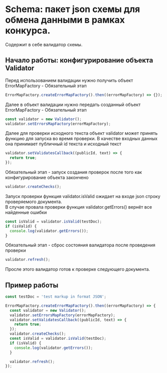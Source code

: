 # Schema: пакет json схемы для обмена данными в рамках конкурса.
Содержит в себе валидатор схемы.

## Начало работы: конфигурирование объекта Validator

Перед использованием валидации нужно получить объект ErrorMapFactory - Обязательный этап

```ts
ErrorMapFactory.createErrorMapFactory().then((errorMapFactory) => {});
```

Далее в объект валидации нужно передать созданный объект ErrorMapFactory - Обязательный этап

```ts
const validator = new Validator();
validator.setErrorsMapFactory(errorMapFactory);
```

Далее для проверки исходного текста объект validator может принять функцию для запуска во время проверки.
В качестве входных данных она принимает публичный id текста и исходный текст

```ts
validator.setValidatesCallback((publicId, text) => {
  return true;
});
```

Обязательный этап - запуск создания проверок после того как конфигурирование объекта закончено

```ts
validator.createChecks();
```

Запуск проверки функция validator.isValid ожидает на входе json строку проверяемого документа.  
В случае провала проверки функция validator.getErrors() вернёт все найденные ошибки

```ts
const isValid = validator.isValid(testDoc);
if (isValid) {
  console.log(validator.getErrors());
}
```

Обязательный этап - сброс состояния валидатора после проведения проверки

```ts
validator.refresh();
```

Просле этого валидатор готов к проверке следующего документа.

## Пример работы

```ts
const testDoc = 'test markup in format JSON';

ErrorMapFactory.createErrorMapFactory().then((errorMapFactory) => {
  const validator = new Validator();
  validator.setErrorsMapFactory(errorMapFactory);
  validator.setValidatesCallback((publicId, text) => {
    return true;
  });
  validator.createChecks();
  const isValid = validator.isValid(testDoc);
  if (isValid) {
    console.log(validator.getErrors());
  }

  validator.refresh();
});
```
